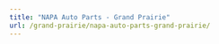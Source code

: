 ```yaml
---
title: "NAPA Auto Parts - Grand Prairie"
url: /grand-prairie/napa-auto-parts-grand-prairie/
---
```

